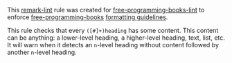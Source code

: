 This [remark-lint](https://github.com/wooorm/remark-lint) rule was created for [free-programming-books-lint](https://github.com/vhf/free-programming-books-lint) to enforce [free-programming-books](https://github.com/vhf/free-programming-books) [formatting guidelines](https://github.com/vhf/free-programming-books/blob/master/CONTRIBUTING.md#formatting).

This rule checks that every `([#]+)heading` has some content. This content can be anything: a lower-level heading, a higher-level heading, text, list, etc. It will warn when it detects an `n`-level heading without content followed by another `n`-level heading.